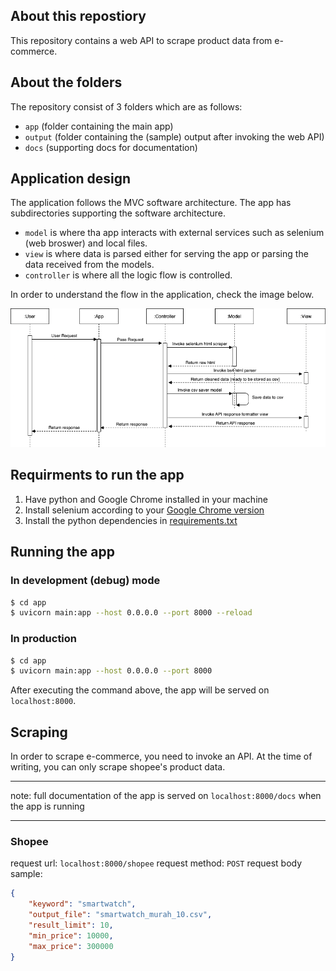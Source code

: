 ## About this repostiory

This repository contains a web API to scrape product data from e-commerce.

## About the folders

The repository consist of 3 folders which are as follows:

- `app` (folder containing the main app)
- `output` (folder containing the (sample) output after invoking the web API)
- `docs` (supporting docs for documentation)

## Application design

The application follows the MVC software architecture. 
The app has subdirectories supporting the software architecture.

- `model` is where tha app interacts with external services such as selenium (web broswer) and local files.
- `view` is where data is parsed either for serving the app or parsing the data received from the models.
- `controller` is where all the logic flow is controlled.

In order to understand the flow in the application, check the image below.

![](docs/img/sequence%20diagram%20e-commerce%20scrapper.png)

## Requirments to run the app

1. Have python and Google Chrome installed in your machine
2. Install selenium according to your [Google Chrome version](https://chromedriver.storage.googleapis.com/index.html)
3. Install the python dependencies in [requirements.txt](requirements.txt)

## Running the app

### In development (debug) mode

```sh
$ cd app
$ uvicorn main:app --host 0.0.0.0 --port 8000 --reload
```

### In production

```sh
$ cd app
$ uvicorn main:app --host 0.0.0.0 --port 8000
```

After executing the command above, the app will be served on `localhost:8000`.

## Scraping

In order to scrape e-commerce, you need to invoke an API.
At the time of writing, you can only scrape shopee's product data.

---
note: full documentation of the app is served on `localhost:8000/docs` when the app is running

---

### Shopee

request url: `localhost:8000/shopee`
request method: `POST`
request body sample:
```json
{
    "keyword": "smartwatch",
    "output_file": "smartwatch_murah_10.csv",
    "result_limit": 10,
    "min_price": 10000,
    "max_price": 300000
}
```
